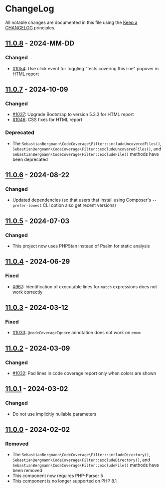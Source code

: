 # ChangeLog

All notable changes are documented in this file using the [Keep a CHANGELOG](http://keepachangelog.com/) principles.

## [11.0.8] - 2024-MM-DD

### Changed

* [#1054](https://github.com/sebastianbergmann/php-code-coverage/pull/1054): Use click event for toggling "tests covering this line" popover in HTML report

## [11.0.7] - 2024-10-09

### Changed

* [#1037](https://github.com/sebastianbergmann/php-code-coverage/pull/1037): Upgrade Bootstrap to version 5.3.3 for HTML report
* [#1046](https://github.com/sebastianbergmann/php-code-coverage/pull/1046): CSS fixes for HTML report

### Deprecated

* The `SebastianBergmann\CodeCoverage\Filter::includeUncoveredFiles()`, `SebastianBergmann\CodeCoverage\Filter::excludeUncoveredFiles()`, and `SebastianBergmann\CodeCoverage\Filter::excludeFile()` methods have been deprecated

## [11.0.6] - 2024-08-22

### Changed

* Updated dependencies (so that users that install using Composer's `--prefer-lowest` CLI option also get recent versions)

## [11.0.5] - 2024-07-03

### Changed

* This project now uses PHPStan instead of Psalm for static analysis

## [11.0.4] - 2024-06-29

### Fixed

* [#967](https://github.com/sebastianbergmann/php-code-coverage/issues/967): Identification of executable lines for `match` expressions does not work correctly

## [11.0.3] - 2024-03-12

### Fixed

* [#1033](https://github.com/sebastianbergmann/php-code-coverage/issues/1033): `@codeCoverageIgnore` annotation does not work on `enum`

## [11.0.2] - 2024-03-09

### Changed

* [#1032](https://github.com/sebastianbergmann/php-code-coverage/pull/1032): Pad lines in code coverage report only when colors are shown

## [11.0.1] - 2024-03-02

### Changed

* Do not use implicitly nullable parameters

## [11.0.0] - 2024-02-02

### Removed

* The `SebastianBergmann\CodeCoverage\Filter::includeDirectory()`, `SebastianBergmann\CodeCoverage\Filter::excludeDirectory()`, and `SebastianBergmann\CodeCoverage\Filter::excludeFile()` methods have been removed
* This component now requires PHP-Parser 5
* This component is no longer supported on PHP 8.1

[11.0.8]: https://github.com/sebastianbergmann/php-code-coverage/compare/11.0.7...11.0
[11.0.7]: https://github.com/sebastianbergmann/php-code-coverage/compare/11.0.6...11.0.7
[11.0.6]: https://github.com/sebastianbergmann/php-code-coverage/compare/11.0.5...11.0.6
[11.0.5]: https://github.com/sebastianbergmann/php-code-coverage/compare/11.0.4...11.0.5
[11.0.4]: https://github.com/sebastianbergmann/php-code-coverage/compare/11.0.3...11.0.4
[11.0.3]: https://github.com/sebastianbergmann/php-code-coverage/compare/11.0.2...11.0.3
[11.0.2]: https://github.com/sebastianbergmann/php-code-coverage/compare/11.0.1...11.0.2
[11.0.1]: https://github.com/sebastianbergmann/php-code-coverage/compare/11.0.0...11.0.1
[11.0.0]: https://github.com/sebastianbergmann/php-code-coverage/compare/10.1...11.0.0

